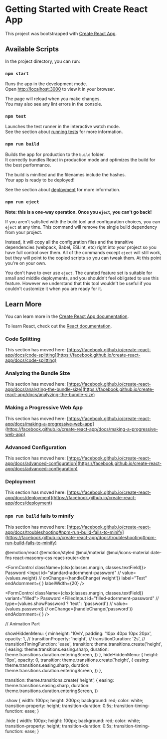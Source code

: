 # Getting Started with Create React App

This project was bootstrapped with [Create React App](https://github.com/facebook/create-react-app).

## Available Scripts

In the project directory, you can run:

### `npm start`

Runs the app in the development mode.\
Open [http://localhost:3000](http://localhost:3000) to view it in your browser.

The page will reload when you make changes.\
You may also see any lint errors in the console.

### `npm test`

Launches the test runner in the interactive watch mode.\
See the section about [running tests](https://facebook.github.io/create-react-app/docs/running-tests) for more information.

### `npm run build`

Builds the app for production to the `build` folder.\
It correctly bundles React in production mode and optimizes the build for the best performance.

The build is minified and the filenames include the hashes.\
Your app is ready to be deployed!

See the section about [deployment](https://facebook.github.io/create-react-app/docs/deployment) for more information.

### `npm run eject`

**Note: this is a one-way operation. Once you `eject`, you can't go back!**

If you aren't satisfied with the build tool and configuration choices, you can `eject` at any time. This command will remove the single build dependency from your project.

Instead, it will copy all the configuration files and the transitive dependencies (webpack, Babel, ESLint, etc) right into your project so you have full control over them. All of the commands except `eject` will still work, but they will point to the copied scripts so you can tweak them. At this point you're on your own.

You don't have to ever use `eject`. The curated feature set is suitable for small and middle deployments, and you shouldn't feel obligated to use this feature. However we understand that this tool wouldn't be useful if you couldn't customize it when you are ready for it.

## Learn More

You can learn more in the [Create React App documentation](https://facebook.github.io/create-react-app/docs/getting-started).

To learn React, check out the [React documentation](https://reactjs.org/).

### Code Splitting

This section has moved here: [https://facebook.github.io/create-react-app/docs/code-splitting](https://facebook.github.io/create-react-app/docs/code-splitting)

### Analyzing the Bundle Size

This section has moved here: [https://facebook.github.io/create-react-app/docs/analyzing-the-bundle-size](https://facebook.github.io/create-react-app/docs/analyzing-the-bundle-size)

### Making a Progressive Web App

This section has moved here: [https://facebook.github.io/create-react-app/docs/making-a-progressive-web-app](https://facebook.github.io/create-react-app/docs/making-a-progressive-web-app)

### Advanced Configuration

This section has moved here: [https://facebook.github.io/create-react-app/docs/advanced-configuration](https://facebook.github.io/create-react-app/docs/advanced-configuration)

### Deployment

This section has moved here: [https://facebook.github.io/create-react-app/docs/deployment](https://facebook.github.io/create-react-app/docs/deployment)

### `npm run build` fails to minify

This section has moved here: [https://facebook.github.io/create-react-app/docs/troubleshooting#npm-run-build-fails-to-minify](https://facebook.github.io/create-react-app/docs/troubleshooting#npm-run-build-fails-to-minify)

@emotion/react @emotion/styled @mui/material @mui/icons-material date-fns react-masonry-css react-router-dom

<FormControl className={clsx(classes.margin, classes.textField)}>
    <InputLabel htmlFor="standard-adornment-password">Password</InputLabel>
    <Input
        id="standard-adornment-password"
        // value={values.weight}
        // onChange={handleChange('weight')}
        label="Test"
        endAdornment={
            <InputAdornment position="end">
                <DeleteOutlined />
            </InputAdornment>
        }
        labelWidth={20}
    />
</FormControl>

<FormControl className={clsx(classes.margin, classes.textField)} variant="filled">
    <InputLabel htmlFor="filled-adornment-password">Password</InputLabel>
    <FilledInput
        id="filled-adornment-password"
        // type={values.showPassword ? 'text' : 'password'}
        // value={values.password}
        // onChange={handleChange('password')}
        endAdornment={
            <InputAdornment position="end">
                <IconButton>
                    <Visibility />
                </IconButton>
            </InputAdornment>
        }
    />
</FormControl>

// Animation Part

showHiddenMenu: {
    minheight: '10vh',
    padding: '10px 40px 10px 20px',
    opacity: 1,
    // transitionProperty: 'height',
    // transitionDuration: '2s',
    // transitionTimingFunction: 'ease',
    transition: theme.transitions.create('height', {
        easing: theme.transitions.easing.sharp,
        duration: theme.transitions.duration.enteringScreen,
    })
},
hideHiddenMenu: {
    height: '0px',
    opacity: 0,
    transition: theme.transitions.create('height', {
        easing: theme.transitions.easing.sharp,
        duration: theme.transitions.duration.enteringScreen,
    })
},

transition: theme.transitions.create('height', {
    easing: theme.transitions.easing.sharp,
    duration: theme.transitions.duration.enteringScreen,
})

.show {
    width: 100px;
    height: 200px;
    background: red;
    color: white;
    transition-property: height;
    transition-duration: 0.5s;
    transition-timing-function: ease;
}

.hide {
    width: 100px;
    height: 100px;
    background: red;
    color: white;
    transition-property: height;
    transition-duration: 0.5s;
    transition-timing-function: ease;
}